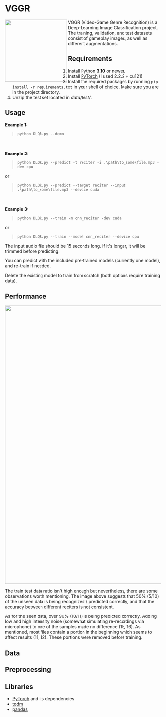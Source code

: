 # VGGR
<img src='https://raw.githubusercontent.com/m4cit/Deep-Learning-Quran-Recognition/main/gallery/icon.png' align="left" height="200">
VGGR (Video-Game Genre Recognition) is a Deep-Learning Image Classification project. The training, validation, and test datasets consist of gameplay images, as well as different augmentations.

## Requirements
1. Install Python **3.10** or newer.
2. Install [PyTorch](https://pytorch.org/get-started/locally/) (I used 2.2.2 + cu121)
3. Install the required packages by running `pip install -r requirements.txt` in your shell of choice. Make sure you are in the project directory.
4. Unzip the test set located in *data/test/*.


## Usage
**Example 1:**
>```
>python DLQR.py --demo
>```
\
\
**Example 2:**
>```
>python DLQR.py --predict -t reciter -i .\path\to_some\file.mp3 -dev cpu
>```
or
>```
>python DLQR.py --predict --target reciter --input .\path\to_some\file.mp3 --device cuda
>```
\
\
**Example 3:**
>```
>python DLQR.py --train -m cnn_reciter -dev cuda
>```
or
>```
>python DLQR.py --train --model cnn_reciter --device cpu
>```


The input audio file should be 15 seconds long. If it's longer, it will be trimmed before predicting.

You can predict with the included pre-trained models (currently one model), and re-train if needed.

Delete the existing model to train from scratch (both options require training data).


## Performance
<img src='https://raw.githubusercontent.com/m4cit/Deep-Learning-Quran-Recognition/main/gallery/demo_test_set.png' width="900">

The train test data ratio isn't high enough but nevertheless, there are some observations worth mentioning. The image above suggests that 50% (5/10) of the unseen data is being recognized / predicted correctly, and that the accuracy between different reciters is not consistent.

As for the seen data, over 90% (10/11) is being predicted correctly. Adding low and high intensity noise (somewhat simulating re-recordings via microphone) to one of the samples made no difference (15, 16). As mentioned, most files contain a portion in the beginning which seems to affect results (11, 12). These portions were removed before training.


## Data



## Preprocessing



## Libraries
* [PyTorch](https://pytorch.org/) and its dependencies
* [tqdm](https://tqdm.github.io/)
* [pandas](https://pandas.pydata.org/)


